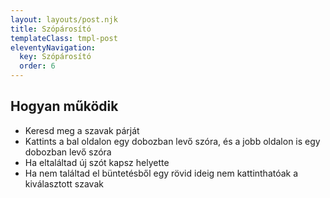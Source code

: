 ```yaml
---
layout: layouts/post.njk
title: Szópárosító
templateClass: tmpl-post
eleventyNavigation:
  key: Szópárosító
  order: 6
---
```


<script type="module" src="{{ '/assets/js/webcomponent-word-matcher.js' | url }}" async="async"></script>
<!-- <script src="{{ '/js/webcomponent-word-matcher.js' | url }}" async="async">DEVELOPMENT</script> -->

<!-- upgrade: npm install --save webcomponent-word-matcher@X.X.X -->

<webcomponent-word-matcher
  href="{{ '/public/spanish-hungarian.json' | url }}">
</webcomponent-word-matcher>

## Hogyan működik

- Keresd meg a szavak párját
- Kattints a bal oldalon egy dobozban levő szóra, és a jobb oldalon is egy dobozban levő szóra
- Ha eltaláltad új szót kapsz helyette
- Ha nem találtad el büntetésből egy rövid ideig nem kattinthatóak a kiválasztott szavak